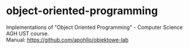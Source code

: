 # object-oriented-programming
Implementations of "Object Oriented Programming" - Computer Science AGH UST course.  
Manual: https://github.com/apohllo/obiektowe-lab
